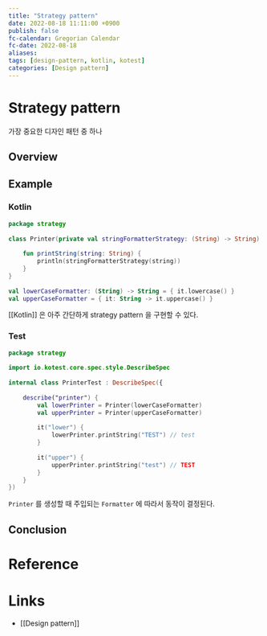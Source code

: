 ```yaml
---
title: "Strategy pattern"
date: 2022-08-18 11:11:00 +0900
publish: false
fc-calendar: Gregorian Calendar
fc-date: 2022-08-18
aliases: 
tags: [design-pattern, kotlin, kotest]
categories: [Design pattern]
---
```


# Strategy pattern

가장 중요한 디자인 패턴 중 하나

## Overview

## Example

### Kotlin

```kotlin
package strategy  
  
class Printer(private val stringFormatterStrategy: (String) -> String) {  
  
    fun printString(string: String) {  
        println(stringFormatterStrategy(string))  
    }
}  
  
val lowerCaseFormatter: (String) -> String = { it.lowercase() }  
val upperCaseFormatter = { it: String -> it.uppercase() }
```

[[Kotlin]] 은 아주 간단하게 strategy pattern 을 구현할 수 있다. 

### Test

```kotlin
package strategy  
  
import io.kotest.core.spec.style.DescribeSpec  
  
internal class PrinterTest : DescribeSpec({  
  
    describe("printer") {  
        val lowerPrinter = Printer(lowerCaseFormatter)  
        val upperPrinter = Printer(upperCaseFormatter)  
  
        it("lower") {  
            lowerPrinter.printString("TEST") // test 
        }  
  
        it("upper") {  
            upperPrinter.printString("test") // TEST 
        }  
    }
})
```

`Printer` 를 생성할 때 주입되는 `Formatter` 에 따라서 동작이 결정된다.

## Conclusion

# Reference

# Links

- [[Design pattern]]
